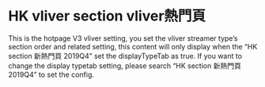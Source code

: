 # HK vliver section vliver熱門頁

This is the hotpage V3 vliver setting, you set the vliver streamer type’s section order and related setting, this content will only display when the “HK section 新熱門頁 2019Q4” set the displayTypeTab as true. If you want to change the display typetab setting, please search “HK section 新熱門頁 2019Q4” to set the config.

